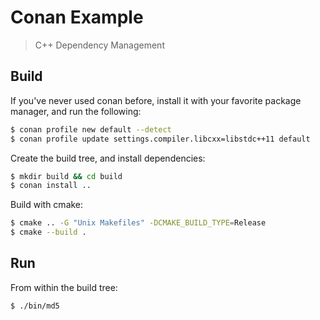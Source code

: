 # Conan Example

> C++ Dependency Management

## Build

If you've never used conan before, install it with your favorite package
manager, and run the following:

``` bash
$ conan profile new default --detect
$ conan profile update settings.compiler.libcxx=libstdc++11 default
```

Create the build tree, and install dependencies:

```bash
$ mkdir build && cd build
$ conan install ..
```

Build with cmake:

```bash
$ cmake .. -G "Unix Makefiles" -DCMAKE_BUILD_TYPE=Release
$ cmake --build .
```


## Run

From within the build tree:

```bash
$ ./bin/md5
```
